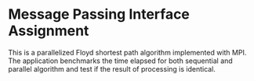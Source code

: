 Message Passing Interface Assignment
=========================

This is a parallelized Floyd shortest path algorithm implemented with MPI.
The application benchmarks the time elapsed for both sequential and parallel algorithm and test if the result of processing is identical.
